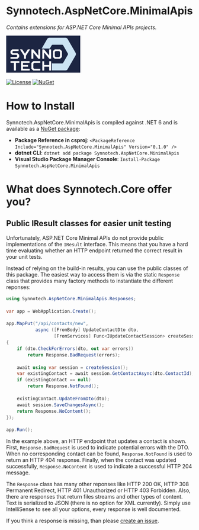 # Synnotech.AspNetCore.MinimalApis
*Contains extensions for ASP.NET Core Minimal APIs projects.*

[![Synnotech Logo](synnotech-large-logo.png)](https://www.synnotech.de/)

[![License](https://img.shields.io/badge/License-MIT-green.svg?style=for-the-badge)](https://github.com/Synnotech-AG/Synnotech.AspNetCore.MinimalApis/blob/main/LICENSE)
[![NuGet](https://img.shields.io/badge/NuGet-0.1.0-blue.svg?style=for-the-badge)](https://www.nuget.org/packages/Synnotech.AspNetCore.MinimalApis/)

# How to Install

Synnotech.AspNetCore.MinimalApis is compiled against .NET 6 and is available as a [NuGet package](https://www.nuget.org/packages/Synnotech.AspNetCore.MinimalApis/):

- **Package Reference in csproj**: `<PackageReference Include="Synnotech.AspNetCore.MinimalApis" Version="0.1.0" />`
- **dotnet CLI**: `dotnet add package Synnotech.AspNetCore.MinimalApis`
- **Visual Studio Package Manager Console**: `Install-Package Synnotech.AspNetCore.MinimalApis`

# What does Synnotech.Core offer you?

## Public IResult classes for easier unit testing

Unfortunately, ASP.NET Core Minimal APIs do not provide public implementations of the `IResult` interface. This means that you have a hard time evaluating whether an HTTP endpoint returned the correct result in your unit tests.

Instead of relying on the build-in results, you can use the public classes of this package. The easiest way to access them is via the static `Response` class that provides many factory methods to instantiate the different reponses:

```csharp
using Synnotech.AspNetCore.MinimalApis.Responses;

var app = WebApplication.Create();

app.MapPut("/api/contacts/new",
           async ([FromBody] UpdateContactDto dto,
                  [FromServices] Func<IUpdateContactSession> createSession) => 
{
    if (dto.CheckForErrors(dto, out var errors))
        return Response.BadRequest(errors);
    
    await using var session = createSession();
    var existingContact = await session.GetContactAsync(dto.ContactId);
    if (existingContact == null)
        return Response.NotFound();
    
    existingContact.UpdateFromDto(dto);
    await session.SaveChangesAsync();
    return Response.NoContent();
});

app.Run();
```

In the example above, an HTTP endpoint that updates a contact is shown. First, `Response.BadRequest` is used to indicate potential errors with the DTO. When no corresponding contact can be found, `Response.NotFound` is used to return an HTTP 404 response. Finally, when the contact was updated successfully, `Response.NoContent` is used to indicate a successful HTTP 204 message.

The `Response` class has many other reponses like HTTP 200 OK, HTTP 308 Permanent Redirect, HTTP 401 Unauthorized or HTTP 403 Forbidden. Also, there are responses that return files streams and other types of content. Text is serialized to JSON (there is no option for XML currently). Simply use IntelliSense to see all your options, every response is well documented. 

If you think a response is missing, than please [create an issue](https://github.com/Synnotech-AG/Synnotech.AspNetCore.MinimalApis/issues).
